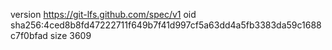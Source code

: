 version https://git-lfs.github.com/spec/v1
oid sha256:4ced8b8fd47222711f649b7f41d997cf5a63dd4a5fb3383da59c1688c7f0bfad
size 3609
